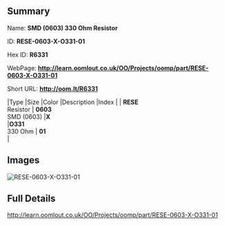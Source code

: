 

## Summary
 
Name: __SMD (0603) 330 Ohm Resistor__

ID: __RESE-0603-X-O331-01__

Hex ID: __R6331__

WebPage: __http://learn.oomlout.co.uk/OO/Projects/oomp/part/RESE-0603-X-O331-01__

Short URL: __http://oom.lt/R6331__


|Type   |Size   |Color   |Description   |Index   |
| __RESE__ <br>Resistor  | __0603__<br>SMD (0603)   |__X__<br>    |__O331__<br>330 Ohm    | __01__<br>  |


## Images
![RESE-0603-X-O331-01](http://oomlout.com/oomp-gen/parts/RESE-0603-X-O331-01/RESE-0603-X-O331-01_420.jpg)

## Full Details

 http://learn.oomlout.co.uk/OO/Projects/oomp/part/RESE-0603-X-O331-01

